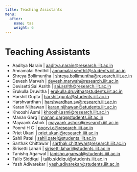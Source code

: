 ```yaml
---
title: Teaching Assistants
menu:
  after:
    name: tas
    weight: 6
---
```

# Teaching Assistants

- Aaditya Narain | aaditya.narain@research.iiit.ac.in
- Annamalai Senthil | annamalai.senthil@students.iiit.ac.in
- Shreya Bollimuntha | shreya.bollimuntha@research.iiit.ac.in
- Devesh Marvah | devesh.marwah@research.iiit.ac.in
- Devisetti Sai Asrith | sai.asrith@research.iiit.ac.in
- Erukulla Druvitha | erukulla.druvitha@students.iiit.ac.in
- Harshit Gupta | harshit.gupta@students.iiit.ac.in
- Harshvardhan | harshvardhan.sv@research.iiit.ac.in
- Karan Nijhawan | karan.nijhawan@students.iiit.ac.in
- Khooshi Asmi | khooshi.asmi@research.iiit.ac.in
- Manan Garg | manan.garg@students.iiit.ac.in
- Mayaank Ashok | mayaank.ashok@research.iiit.ac.in
- Poorvi H C | poorvi.c@research.iiit.ac.in
- Priet Ukani  | priet.ukani@research.iiit.ac.in
- Sahil Patel | sahil.patel@students.iiit.ac.in
- Sarthak Chittawar | sarthak.chittawar@research.iiit.ac.in
- Sirisetti Lahari | sirisetti.lahari@students.iiit.ac.in
- Tanishq Agarwal | tanishq.agarwal@students.iiit.ac.in
- Talib Siddiqui | talib.siddiqui@students.iiit.ac.in
- Yash Adivarekar | yash.adivarekar@students.iiit.ac.in
